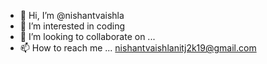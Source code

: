 - 👋 Hi, I’m @nishantvaishla
- 👀 I’m interested in coding
- 💞️ I’m looking to collaborate on ...
- 📫 How to reach me ... nishantvaishlanitj2k19@gmail.com

<!---
Worked as Java Developer in microservices architecture. Possesses experience in building scalable applications. Capable of fixing bugs writing well defined logical unit tests. Highly skilled in team collaboration and up for taking new challenges. Eager to learn new technology.
--->
